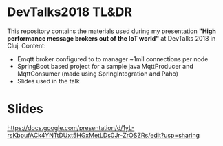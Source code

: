 # DevTalks2018 TL&DR
This repository contains the materials used during my presentation **"High performance message brokers out of the IoT world"** at DevTalks 2018 in Cluj.
Content:
- Emqtt broker configured to to manager ~1mil connections per node
- SpringBoot based project for a sample java MqttProducer and MqttConsumer (made using SpringIntegration and Paho)
- Slides used in the talk

# Slides
https://docs.google.com/presentation/d/1yL-rsKbpufACk4YNTtDUxt5HGxMetLDs0Jr-ZrOSZRs/edit?usp=sharing
